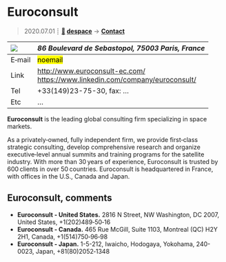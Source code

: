 # Euroconsult
> 2020.07.01 ┊ **[🚀](../index/index.md) [despace](index.md)** → **[Contact](contact.md)**

|[![](f/contact//_logo1_thumb.jpg)](f/contact//_logo1.png)|*86 Boulevard de Sebastopol, 75003 Paris, France*|
|:--|:--|
|E‑mail| <mark>noemail</mark> |
|Link| <http://www.euroconsult-ec.com/><br> <https://www.linkedin.com/company/euroconsult/> |
|Tel| +33(149)23-75-30, fax: … |
|Etc| … |

**Euroconsult** is the leading global consulting firm specializing in space markets.

As a privately‑owned, fully independent firm, we provide first‑class strategic consulting, develop comprehensive research and organize executive‑level annual summits and training programs for the satellite industry. With more than 30 years of experience, Euroconsult is trusted by 600 clients in over 50 countries. Euroconsult is headquartered in France, with offices in the U.S., Canada and Japan.

<p style="page-break-after:always"> </p>

## Euroconsult, comments

   - **Euroconsult - United States.** 2816 N Street, NW Washington, DC 2007, United States, +1(202)489‑50‑16
   - **Euroconsult - Canada.** 465 Rue McGill, Suite 1103, Montreal (QC) H2Y 2H1, Canada, +1(514)750‑96‑98
   - **Euroconsult - Japan.** 1-5-212, Iwaicho, Hodogaya, Yokohama, 240-0023, Japan, +81(80)2052‑1348

